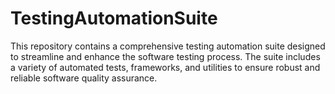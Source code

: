 # TestingAutomationSuite
This repository contains a comprehensive testing automation suite designed to streamline and enhance the software testing process. The suite includes a variety of automated tests, frameworks, and utilities to ensure robust and reliable software quality assurance.

